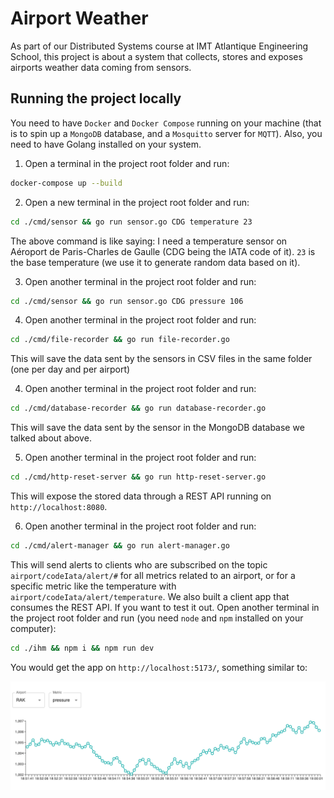 # Airport Weather

As part of our Distributed Systems course at IMT Atlantique Engineering School, this project is about a system that collects, stores and exposes airports weather data coming from sensors.

## Running the project locally

You need to have `Docker` and `Docker Compose` running on your machine (that is to spin up a `MongoDB` database, and a `Mosquitto` server for `MQTT`). Also, you need to have Golang installed on your system.

1. Open a terminal in the project root folder and run:

```sh
docker-compose up --build
```

2. Open a new terminal in the project root folder and run:

```sh
cd ./cmd/sensor && go run sensor.go CDG temperature 23
```

The above command is like saying: I need a temperature sensor on Aéroport de Paris-Charles de Gaulle (CDG being the IATA code of it). `23` is the base temperature (we use it to generate random data based on it).

3. Open another terminal in the project root folder and run:

```sh
cd ./cmd/sensor && go run sensor.go CDG pressure 106
```

4. Open another terminal in the project root folder and run:

```sh
cd ./cmd/file-recorder && go run file-recorder.go
```

This will save the data sent by the sensors in CSV files in the same folder (one per day and per airport)

4. Open another terminal in the project root folder and run:

```sh
cd ./cmd/database-recorder && go run database-recorder.go
```

This will save the data sent by the sensor in the MongoDB database we talked about above.

5. Open another terminal in the project root folder and run:

```sh
cd ./cmd/http-reset-server && go run http-reset-server.go
```

This will expose the stored data through a REST API running on `http://localhost:8080`.

6. Open another terminal in the project root folder and run:

```sh
cd ./cmd/alert-manager && go run alert-manager.go
```

This will send alerts to clients who are subscribed on the topic `airport/codeIata/alert/#` for all metrics related to an airport, or for a specific metric like the temperature with `airport/codeIata/alert/temperature`.
We also built a client app that consumes the REST API. If you want to test it out. Open another terminal in the project root folder and run (you need `node` and `npm` installed on your computer):

```sh
cd ./ihm && npm i && npm run dev
```

You would get the app on `http://localhost:5173/`, something similar to:

<img src = "./ihm.png"/>
